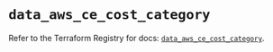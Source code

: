 # `data_aws_ce_cost_category`

Refer to the Terraform Registry for docs: [`data_aws_ce_cost_category`](https://registry.terraform.io/providers/hashicorp/aws/6.9.0/docs/data-sources/ce_cost_category).
